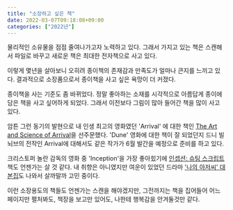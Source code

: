 ```yaml
---
title: "소장하고 싶은 책"
date: 2022-03-07T09:18:08+09:00
categories: ["2022년"]
---
```


물리적인 소유물을 점점 줄여나가고자 노력하고 있다. 그래서 가지고 있는 책은 스캔해서 파일로 바꾸고 새로운 책은 최대한 전자책으로 사고 있다.

이렇게 몇년을 살아보니 오히려 종이책의 존재감과 만족도가 얼마나 큰지를 느끼고 있다. 결과적으로 소장품으로서 종이책을 사고 싶은 욕망이 더 커졌다.

종이책을 사는 기준도 좀 바뀌었다.
정말 좋아하는 소재를 시각적으로 아름답게 종이에 담은 책을 사고 싶어하게 되었다. 그래서 이전보다 그림이 많아 들어간 책을 많이 사고 있다.

암튼 그런 동기의 발현으로 내 인생 최고의 영화였던 'Arrival' 에 대한 책인 [The Art and Science of Arrival](https://www.amazon.com/gp/product/1789098467/ref=ppx_yo_dt_b_asin_title_o00_s00?ie=UTF8&psc=1)을 선주문했다. 'Dune' 영화에 대한 책이 잘 되었던지 드니 빌뇌브의 전작인 Arrival에 대해서도 같은 작가가 6월 발간을 예정으로 준비를 하고 있다.

크리스토퍼 놀란 감독의 영화 중 'Inception'을 가장 좋아힜기에 [인셉션: 슈팅 스크립트](http://www.yes24.com/product/goods/76146091) 책도 언젠가는 살 것 같다.
내 취향은 아니였지만 여운이 있었던 드라마 ['나의 아저씨' 대본집](http://www.yes24.com/product/goods/107850084)도 나와서 살까말까 고민 중이다.

이런 소장용도의 책들도 언젠가는 스캔을 해야겠지만, 그전까지는 책을 집어들어 어느 페이지만 펼처봐도, 책장을 보고만 있어도, 나한테 행복감을 안겨둘것만 같다.
